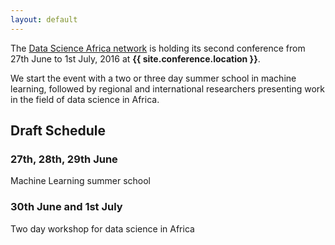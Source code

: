 ```yaml
---
layout: default
---
```


The <a href="http://www.datascienceafrica.org/">Data Science Africa network</a> is holding its second conference from 27th June to 1st July, 2016 at **{{ site.conference.location }}**.

We start the event with a two or three day summer school in machine learning, followed by regional and international researchers presenting work in the field of data science in Africa.

## Draft Schedule

### 27th, 28th, 29th June

Machine Learning summer school

### 30th June and 1st July

Two day workshop for data science in Africa
